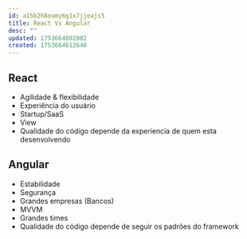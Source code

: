 ```yaml
---
id: a15b2h8oumy6g1x7jjeajs5
title: React Vs Angular
desc: ""
updated: 1753664802802
created: 1753664612640
---
```


## React

- Agilidade & flexibilidade
- Experiência do usuário
- Startup/SaaS
- View
- Qualidade do código depende da experiencia de quem esta desenvolvendo

## Angular

- Estabilidade
- Segurança
- Grandes empresas (Bancos)
- MVVM
- Grandes times
- Qualidade do código depende de seguir os padrões do framework
